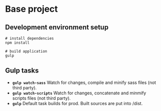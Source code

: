 # Base project

## Development environment setup

```
# install dependencies 
npm install

# build application
gulp
```

## Gulp tasks

- __`gulp watch-sass`__ Watch for changes, compile and minify sass files (not third party).
- __`gulp watch-scripts`__ Watch for changes, concatenate and minmify scripts files (not third party).
- __`gulp`__ Default task builds for prod. Built sources are put into /dist.